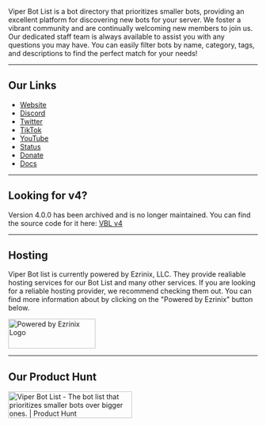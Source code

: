 <p>Viper Bot List is a bot directory that prioritizes smaller bots, providing an excellent platform for discovering new bots for your server. We foster a vibrant community and are continually welcoming new members to join us. Our dedicated staff team is always available to assist you with any questions you may have. You can easily filter bots by name, category, tags, and descriptions to find the perfect match for your needs!</p>

<hr>

## Our Links
<ul>
  <li><a href="https://viperbotlist.com">Website</a></li>
  <li><a href="https://discord.gg/KanBnXqdM4">Discord</a></li>
  <li><a href="https://twitter.com/viperbotlist">Twitter</a></li>
  <li><a href="https://tiktok.com/@viperbotlist">TikTok</a></li>
  <li><a href="https://youtube.com/@viperbotlist">YouTube</a></li>
  <li><a href="https://status.viperbotlist.com/">Status</a></li>
  <li><a href="https://paypal.me/viperbotlist">Donate</a></li>
  <li><a href="https://docs.viperbotlist.com/">Docs</a></li>
</ul>

<hr>

## Looking for v4?

Version 4.0.0 has been archived and is no longer maintained. You can find the source code for it here: <a href="https://github.com/ViperBotList/vbl-ejs-v4">VBL v4</a>

<hr>

## Hosting
<p>Viper Bot list is currently powered by Ezrinix, LLC. They provide realiable hosting services for our Bot List and many other services. If you are looking for a reliable hosting provider, we recommend checking them out. You can find more information about by clicking on the "Powered by Ezrinix" button below.</p>

<a href="https://ezrinix.com" target="_blank"><img src="https://ezrinix.network/images/Powered-By-Ezrinix.png" width="176" height="60" alt="Powered by Ezrinix Logo"></img></a>

<hr>

## Our Product Hunt
<a href="https://www.producthunt.com/posts/viper-bot-list?utm_source=badge-featured&utm_medium=badge&utm_souce=badge-viper&#0045;bot&#0045;list" target="_blank"><img src="https://api.producthunt.com/widgets/embed-image/v1/featured.svg?post_id=381449&theme=dark" alt="Viper&#0032;Bot&#0032;List - The&#0032;bot&#0032;list&#0032;that&#0032;prioritizes&#0032;smaller&#0032;bots&#0032;over&#0032;bigger&#0032;ones&#0046; | Product Hunt" style="width: 250px; height: 54px;" width="250" height="54" /></a>
